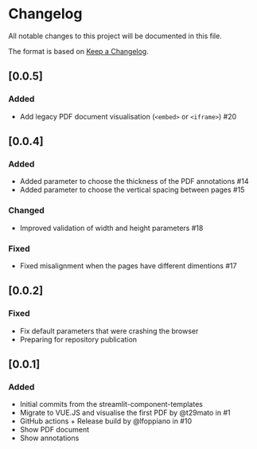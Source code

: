 # Changelog

All notable changes to this project will be documented in this file.

The format is based on [Keep a Changelog](https://keepachangelog.com/en/1.0.0/).

## [0.0.5]

### Added
+ Add legacy PDF document visualisation (`<embed>` or `<iframe>`) #20


## [0.0.4]

### Added 
+ Added parameter to choose the thickness of the PDF annotations #14
+ Added parameter to choose the vertical spacing between pages #15

### Changed 
+ Improved validation of width and height parameters #18

### Fixed
+ Fixed misalignment when the pages have different dimentions #17


## [0.0.2]

### Fixed

+ Fix default parameters that were crashing the browser
+ Preparing for repository publication

## [0.0.1] 

### Added

+ Initial commits from the streamlit-component-templates
+ Migrate to VUE.JS and visualise the first PDF by @t29mato in #1
+ GitHub actions + Release build by @lfoppiano in #10
+ Show PDF document 
+ Show annotations 

